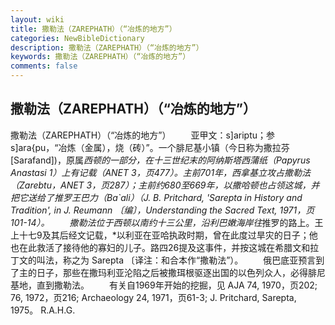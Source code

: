 ```yaml
---
layout: wiki
title: 撒勒法（ZAREPHATH）（“冶炼的地方”）
categories: NewBibleDictionary
description: 撒勒法（ZAREPHATH）（“冶炼的地方”）
keywords: 撒勒法（ZAREPHATH）（“冶炼的地方”）
comments: false
---
```


## 撒勒法（ZAREPHATH）（“冶炼的地方”）



撒勒法（ZAREPHATH）（“冶炼的地方”）
　　亚甲文：s]ariptu；参 s]ara{pu，“冶炼（金属），烧（砖）”。一个腓尼基小镇（今日称为撒拉芬 [Sarafand])，原属*西顿的一部分，在十三世纪末的阿纳斯塔西蒲纸（Papyrus Anastasi 1）上有记载（ANET 3，页477）。主前701年，西拿基立攻占撒勒法（Zarebtu，ANET 3，页287）；主前约680至669年，以撒哈顿也占领这城，并把它送给了推罗王巴力（Ba`ali）（J. B. Pritchard, 'Sarepta in History and Tradition', in
J. Reumann 〔编〕，Understanding the Sacred
Text, 1971，页101-14）。
　　撒勒法位于西顿以南约十三公里，沿利巴嫩海岸往*推罗的路上。王上十七9及其后经文记载，*以利亚在亚哈执政时期，曾在此度过旱灾的日子；他也在此救活了接待他的寡妇的儿子。路四26提及这事件，并按这城在希腊文和拉丁文的叫法，称之为 Sarepta 〔译注：和合本作“撒勒法”）。
　　俄巴底亚预言到了主的日子，那些在撒玛利亚沦陷之后被撒珥根驱逐出国的以色列众人，必得腓尼基地，直到撒勒法。
　　有关自1969年开始的挖掘，见 AJA
74, 1970，页202; 76, 1972，页216; Archaeology 24, 1971，页61-3; J. Pritchard, Sarepta, 1975。
R.A.H.G.




